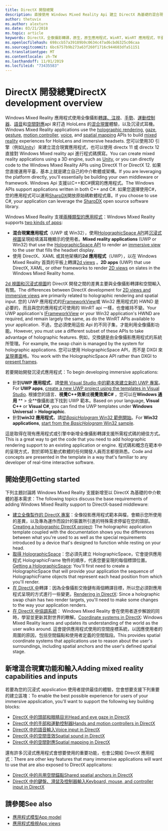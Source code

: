 ```yaml
---
title: DirectX 開發總覽
description: 直接使用 Windows Mixed Reality Api 建立 DirectX 為基礎的混合現實引擎。
author: thetuvix
ms.author: alexturn
ms.date: 03/21/2018
ms.topic: article
keywords: DirectX，全像攝影轉譯，原生，原生應用程式，WinRT，WinRT 應用程式，平臺 Api，自訂引擎，中介軟體
ms.openlocfilehash: 698ccb57a39189b9c0634c47ad6cbd6325c06caa
ms.sourcegitcommit: 6bc6757b9b273a63f260f1716c944603dfa51151
ms.translationtype: MT
ms.contentlocale: zh-TW
ms.lasthandoff: 11/01/2019
ms.locfileid: "73435583"
---
```

# <a name="directx-development-overview"></a><span data-ttu-id="8e291-104">DirectX 開發總覽</span><span class="sxs-lookup"><span data-stu-id="8e291-104">DirectX development overview</span></span>


<span data-ttu-id="8e291-105">Windows Mixed Reality 應用程式使用全像攝影[轉譯、](rendering.md)[注視](gaze-and-commit.md)、[手勢](gaze-and-commit.md#composite-gestures)、[運動控制器](motion-controllers.md)、[語音](voice-input.md)和[空間對應](spatial-mapping.md)api 來打造 HoloLens 的[混合現實](mixed-reality.md)體驗，以及沉浸式耳機。</span><span class="sxs-lookup"><span data-stu-id="8e291-105">Windows Mixed Reality applications use the [holographic rendering](rendering.md), [gaze](gaze-and-commit.md), [gesture](gaze-and-commit.md#composite-gestures), [motion controller](motion-controllers.md), [voice](voice-input.md), and [spatial mapping](spatial-mapping.md) APIs to build [mixed reality](mixed-reality.md) experiences for HoloLens and immersive headsets.</span></span> <span data-ttu-id="8e291-106">您可以使用3D 引擎（例如[Unity](unity-development-overview.md)）來建立混合現實應用程式，也可以使用 directx 11 或 directx 12 直接對 Windows Mixed reality api 進行程式碼撰寫。</span><span class="sxs-lookup"><span data-stu-id="8e291-106">You can create mixed reality applications using a 3D engine, such as [Unity](unity-development-overview.md), or you can directly code to the Windows Mixed Reality APIs using DirectX 11 or DirectX 12.</span></span> <span data-ttu-id="8e291-107">如果您直接運用平臺，基本上就是建立自己的中介軟體或架構。</span><span class="sxs-lookup"><span data-stu-id="8e291-107">If you are leveraging the platform directly, you'll essentially be building your own middleware or framework.</span></span> <span data-ttu-id="8e291-108">Windows Api 支援以C++和C#撰寫的應用程式。</span><span class="sxs-lookup"><span data-stu-id="8e291-108">The Windows APIs support applications written in both C++ and C#.</span></span> <span data-ttu-id="8e291-109">如果您選擇使用C#，您的應用程式可以運用[SharpDX](https://sharpdx.org/)開放原始碼軟體程式庫。</span><span class="sxs-lookup"><span data-stu-id="8e291-109">If you choose to use C#, your application can leverage the [SharpDX](https://sharpdx.org/) open source software library.</span></span>


<span data-ttu-id="8e291-110">Windows Mixed Reality 支援[兩種類型的應用程式](app-views.md)：</span><span class="sxs-lookup"><span data-stu-id="8e291-110">Windows Mixed Reality supports [two kinds of apps](app-views.md):</span></span>
* <span data-ttu-id="8e291-111">**混合現實應用程式**（UWP 或 Win32），使用[HolographicSpace API](getting-a-holographicspace.md)將[沉浸式視圖](app-views.md)呈現給填滿耳機顯示的使用者。</span><span class="sxs-lookup"><span data-stu-id="8e291-111">**Mixed reality applications** (UWP or Win32) that use the [HolographicSpace API](getting-a-holographicspace.md) to render an [immersive view](app-views.md) to the user that fills the headset display.</span></span>
* <span data-ttu-id="8e291-112">使用 DirectX、XAML 或其他架構的**2d 應用程式**（UWP），以在 Windows Mixed Reality 首頁的平板上轉譯[2d views](app-views.md#2d-views) 。</span><span class="sxs-lookup"><span data-stu-id="8e291-112">**2D apps** (UWP) that use DirectX, XAML, or other frameworks to render [2D views](app-views.md#2d-views) on slates in the Windows Mixed Reality home.</span></span>


<span data-ttu-id="8e291-113">[2d 視圖和沉浸式視圖](app-views.md)的 DirectX 開發之間的差異主要與全像攝影轉譯和空間輸入有關。</span><span class="sxs-lookup"><span data-stu-id="8e291-113">The differences between DirectX development for [2D views and immersive views](app-views.md) are primarily related to holographic rendering and spatial input.</span></span> <span data-ttu-id="8e291-114">您的 UWP 應用程式的[IFrameworkView](https://msdn.microsoft.com/library/windows/apps/windows.applicationmodel.core.iframeworkview.aspx)或 Win32 應用程式的 HWND 是必要的，而且與您的應用程式可使用的 WinRT api 一樣，也會維持不變。</span><span class="sxs-lookup"><span data-stu-id="8e291-114">Your UWP application's [IFrameworkView](https://msdn.microsoft.com/library/windows/apps/windows.applicationmodel.core.iframeworkview.aspx) or your Win32 application's HWND are required, and remain largely the same, as do the WinRT APIs available to your application.</span></span> <span data-ttu-id="8e291-115">不過，您必須使用這些 Api 的不同子集，才能利用全像攝影功能。</span><span class="sxs-lookup"><span data-stu-id="8e291-115">However, you must use a different subset of these APIs to take advantage of holographic features.</span></span> <span data-ttu-id="8e291-116">例如，交換鏈是由全像攝影應用程式的系統所管理。</span><span class="sxs-lookup"><span data-stu-id="8e291-116">For example, the swap chain is managed by the system for holographic applications.</span></span> <span data-ttu-id="8e291-117">您可以使用 HolographicSpace API，而不是 DXGI 來[呈現畫面](rendering-in-directx.md)格。</span><span class="sxs-lookup"><span data-stu-id="8e291-117">You work with the HolographicSpace API rather than DXGI to [present frames](rendering-in-directx.md).</span></span>

<span data-ttu-id="8e291-118">若要開始開發沉浸式應用程式：</span><span class="sxs-lookup"><span data-stu-id="8e291-118">To begin developing immersive applications:</span></span>
* <span data-ttu-id="8e291-119">針對**UWP 應用程式**，請[使用 Visual Studio 中的範本來建立新的 UWP 專案](creating-a-holographic-directx-project.md)。</span><span class="sxs-lookup"><span data-stu-id="8e291-119">For **UWP apps**, [create a new UWP project using the templates in Visual Studio](creating-a-holographic-directx-project.md).</span></span> <span data-ttu-id="8e291-120">根據您的語言、**視覺C++效果**或**視覺效果C#** ，您可以在**Windows 通用** \*\* > 全\*\*像攝影底下找到 UWP 範本。</span><span class="sxs-lookup"><span data-stu-id="8e291-120">Based on your language, **Visual C++** or **Visual C#**, you can find the UWP templates under **Windows Universal** > **Holographic**.</span></span>
* <span data-ttu-id="8e291-121">針對**win32 應用程式**，請[從*BasicHologram* Win32 範例開始](creating-a-holographic-directx-project.md#creating-a-win32-project)。</span><span class="sxs-lookup"><span data-stu-id="8e291-121">For **Win32 applications**, [start from the *BasicHologram* Win32 sample](creating-a-holographic-directx-project.md#creating-a-win32-project).</span></span>

<span data-ttu-id="8e291-122">這是取得在現有應用程式或引擎中新增全像攝影轉譯支援所需程式碼的絕佳方式。</span><span class="sxs-lookup"><span data-stu-id="8e291-122">This is a great way to get the code that you need to add holographic rendering support to an existing application or engine.</span></span> <span data-ttu-id="8e291-123">程式碼和概念在範本中的呈現方式，對於即時互動式軟體的任何開發人員而言都很熟悉。</span><span class="sxs-lookup"><span data-stu-id="8e291-123">Code and concepts are presented in the template in a way that's familiar to any developer of real-time interactive software.</span></span>


## <a name="getting-started"></a><span data-ttu-id="8e291-124">開始使用</span><span class="sxs-lookup"><span data-stu-id="8e291-124">Getting started</span></span>

<span data-ttu-id="8e291-125">下列主題討論將 Windows Mixed Reality 支援新增至以 DirectX 為基礎的中介軟體的基本需求：</span><span class="sxs-lookup"><span data-stu-id="8e291-125">The following topics discuss the base requirements of adding Windows Mixed Reality support to DirectX-based middleware:</span></span>

* <span data-ttu-id="8e291-126">[建立全像製作的 DirectX 專案](creating-a-holographic-directx-project.md)：全像投影應用程式範本與檔，會顯示您所使用的差異，以及專為運作而設計的裝置所引進的特殊需求停留在您的頭部。</span><span class="sxs-lookup"><span data-stu-id="8e291-126">[Creating a holographic DirectX project](creating-a-holographic-directx-project.md): The holographic application template coupled with the documentation shows you the differences between what you're used to as well as the special requirements introduced by a device that's designed to function while resting on your head.</span></span>
* <span data-ttu-id="8e291-127">[取得 HolographicSpace](getting-a-holographicspace.md)：您必須先建立 HolographicSpace，它會提供應用程式 HolographicFrame 物件的順序，代表您要呈現的每個標頭位置。</span><span class="sxs-lookup"><span data-stu-id="8e291-127">[Getting a HolographicSpace](getting-a-holographicspace.md): You'll first need to create a HolographicSpace that will provide your application the sequence of HolographicFrame objects that represent each head position from which you'll render.</span></span>
* <span data-ttu-id="8e291-128">[在 DirectX 中](rendering-in-directx.md)轉譯：因為全像攝影交換鏈有兩個轉譯目標，所以您必須對應用程式呈現的方式進行一些變更。</span><span class="sxs-lookup"><span data-stu-id="8e291-128">[Rendering in DirectX](rendering-in-directx.md): Since a holographic swap chain has two render targets, you'll need to make some changes to the way your application renders.</span></span>
* <span data-ttu-id="8e291-129">[在 DirectX 中協調系統](coordinate-systems-in-directx.md)： Windows Mixed Reality 會在使用者逐步解說的同時，學習並更新其對世界的瞭解。</span><span class="sxs-lookup"><span data-stu-id="8e291-129">[Coordinate systems in DirectX](coordinate-systems-in-directx.md): Windows Mixed Reality learns and updates its understanding of the world as the user walks around.</span></span> <span data-ttu-id="8e291-130">這會提供應用程式使用的空間座標系統，以因應使用者的周圍的原因，包括空間錨點和使用者定義的空間階段。</span><span class="sxs-lookup"><span data-stu-id="8e291-130">This provides spatial coordinate systems that applications use to reason about the user's surroundings, including spatial anchors and the user's defined spatial stage.</span></span>

## <a name="adding-mixed-reality-capabilities-and-inputs"></a><span data-ttu-id="8e291-131">新增混合現實功能和輸入</span><span class="sxs-lookup"><span data-stu-id="8e291-131">Adding mixed reality capabilities and inputs</span></span>

<span data-ttu-id="8e291-132">若要為您的沉浸式 appslication 使用者提供最佳的體驗，您會想要支援下列重要的建立區塊：</span><span class="sxs-lookup"><span data-stu-id="8e291-132">To enable the best possible experience for users of your immersive appslication, you'll want to support the following key building blocks:</span></span>

* [<span data-ttu-id="8e291-133">DirectX 中的頭部和眼睛目光</span><span class="sxs-lookup"><span data-stu-id="8e291-133">Head and eye gaze in DirectX</span></span>](gaze-in-directx.md)
* [<span data-ttu-id="8e291-134">DirectX 中的手部和運動控制器</span><span class="sxs-lookup"><span data-stu-id="8e291-134">Hands and motion controllers in DirectX</span></span>](hands-and-motion-controllers-in-directx.md)
* [<span data-ttu-id="8e291-135">DirectX 中的語音輸入</span><span class="sxs-lookup"><span data-stu-id="8e291-135">Voice input in DirectX</span></span>](voice-input-in-directx.md)
* [<span data-ttu-id="8e291-136">DirectX 中的空間音效</span><span class="sxs-lookup"><span data-stu-id="8e291-136">Spatial sound in DirectX</span></span>](spatial-sound-in-directx.md)
* [<span data-ttu-id="8e291-137">DirectX 中的空間對應</span><span class="sxs-lookup"><span data-stu-id="8e291-137">Spatial mapping in DirectX</span></span>](spatial-mapping-in-directx.md)


<span data-ttu-id="8e291-138">還有許多沉浸式應用程式會想要使用的重要功能，也會公開給 DirectX 應用程式：</span><span class="sxs-lookup"><span data-stu-id="8e291-138">There are other key features that many immersive applications will want to use that are also exposed to DirectX applicaitons:</span></span>

* [<span data-ttu-id="8e291-139">DirectX 中的共用空間錨點</span><span class="sxs-lookup"><span data-stu-id="8e291-139">Shared spatial anchors in DirectX</span></span>](shared-spatial-anchors-in-directx.md)
* [<span data-ttu-id="8e291-140">DirectX 中的鍵盤、滑鼠及控制器輸入</span><span class="sxs-lookup"><span data-stu-id="8e291-140">Keyboard, mouse, and controller input in DirectX</span></span>](keyboard,-mouse,-and-controller-input-in-directx.md)

## <a name="see-also"></a><span data-ttu-id="8e291-141">請參閱</span><span class="sxs-lookup"><span data-stu-id="8e291-141">See also</span></span>
* [<span data-ttu-id="8e291-142">應用程式模型</span><span class="sxs-lookup"><span data-stu-id="8e291-142">App model</span></span>](app-model.md)
* [<span data-ttu-id="8e291-143">應用程式檢視</span><span class="sxs-lookup"><span data-stu-id="8e291-143">App views</span></span>](app-views.md)
